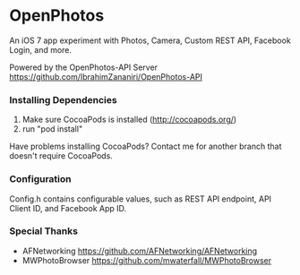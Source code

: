 OpenPhotos
==========

An iOS 7 app experiment with Photos, Camera, Custom REST API, Facebook Login, and more.

Powered by the OpenPhotos-API Server https://github.com/IbrahimZananiri/OpenPhotos-API


### Installing Dependencies

1.  Make sure CocoaPods is installed (http://cocoapods.org/)
2.  run "pod install"

Have problems installing CocoaPods? Contact me for another branch that doesn't require CocoaPods.

### Configuration

Config.h contains configurable values, such as REST API endpoint, API Client ID, and Facebook App ID.

### Special Thanks

-   AFNetworking https://github.com/AFNetworking/AFNetworking
-   MWPhotoBrowser https://github.com/mwaterfall/MWPhotoBrowser
